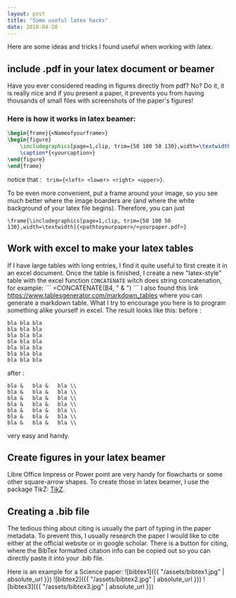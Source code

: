 ```yaml
---
layout: post
title: "Some useful latex hacks"
date: 2018-04-28
---
```

Here are some ideas and tricks I found useful when working with latex.

## include .pdf in your latex document or beamer
Have you ever considered reading in figures directly from pdf? No? Do it, it is really nice and if you present a paper, it prevents you from having thousands of small files with screenshots of the paper's figures!

### Here is how it works in latex beamer:
```latex
\begin{frame}{<Nameofyourframe>}
\begin{figure}
    \includegraphics[page=1,clip, trim={50 100 50 130},width=\textwidth]{<pathtoyourpaper>/<yourpaper.pdf>}
    \caption*{<yourcaption>}
\end{figure}
\end{frame}
```
notice that : ` trim={<left> <lower> <right> <upper>}`.

To be even more convenient, put a frame around your image, so you see much better where the image boarders are (and where the white background of your latex file begins). Therefore, you can just

`\frame{\includegraphics[page=1,clip, trim={50 100 50 130},width=\textwidth]{<pathtoyourpaper>/<yourpaper.pdf>}`

## Work with excel to make your latex tables
If I have large tables with long entries, I find it quite useful to first create it in an excel document. Once the table is finished, I create a new "latex-style" table with the excel function `CONCATENATE` witch does string concatenation, for example:
´´´
=CONCATENATE(B4, " & ")
´´´
I also found this link https://www.tablesgenerator.com/markdown_tables where you can generate a markdown table. What I try to encourage you here is to program something alike yourself in excel.
The result looks like this:
before :
```
bla	bla	bla
bla	bla	bla
bla	bla	bla
bla	bla	bla
bla	bla	bla
bla	bla	bla
bla	bla	bla
```
after :
```
bla & 	bla & 	bla \\
bla & 	bla & 	bla \\
bla & 	bla & 	bla \\
bla & 	bla & 	bla \\
bla & 	bla & 	bla \\
bla & 	bla & 	bla \\
bla & 	bla & 	bla \\

```
very easy and handy.

## Create figures in your latex beamer
Libre Office Impress or Power point are very handy for flowcharts or some other square-arrow shapes.
To create those in latex beamer, I use the package TikZ:
[TikZ](https://de.sharelatex.com/blog/2013/08/27/tikz-series-pt1.html).

## Creating a .bib file
The tedious thing about citing is usually the part of typing in the paper metadata. To prevent this, I usually research the paper I would like to cite either at the official website or in google scholar. There is a button for citing, where the BibTex formatted citation info can be copied out so you can directly paste it into your .bib file.

Here is an example for a Science paper:
![bibtex1]({{ "/assets/bibtex1.jpg" | absolute_url }})
![bibtex2]({{ "/assets/bibtex2.jpg" | absolute_url }})
![bibtex3]({{ "/assets/bibtex3.jpg" | absolute_url }})
